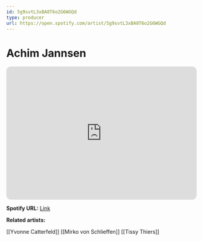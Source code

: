```yaml
---
id: 5g9svtL3xBA8T6o2G6WGQd
type: producer
url: https://open.spotify.com/artist/5g9svtL3xBA8T6o2G6WGQd
---
```

# Achim Jannsen

<iframe style="border-radius:12px" src="https://open.spotify.com/embed/artist/5g9svtL3xBA8T6o2G6WGQd" width="100%" height="352" frameBorder="0" allowfullscreen="" allow="autoplay; clipboard-write; encrypted-media; fullscreen; picture-in-picture" loading="lazy"></iframe>

**Spotify URL:** [Link](https://open.spotify.com/artist/5g9svtL3xBA8T6o2G6WGQd)

**Related artists:**

[[Yvonne Catterfeld]]
[[Mirko von Schlieffen]]
[[Tissy Thiers]]
